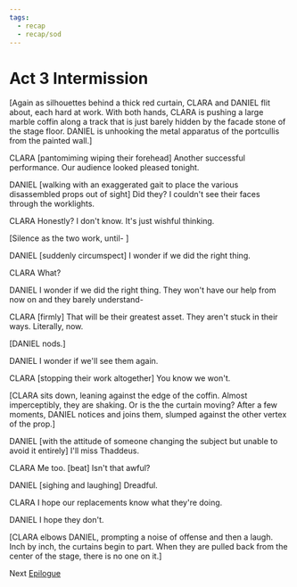 ```yaml
---
tags:
  - recap
  - recap/sod
---
```

# Act 3 Intermission

[Again as silhouettes behind a thick red curtain, CLARA and DANIEL flit about, each hard at work. With both hands, CLARA is pushing a large marble coffin along a track that is just barely hidden by the facade stone of the stage floor. DANIEL is unhooking the metal apparatus of the portcullis from the painted wall.]

CLARA
[pantomiming wiping their forehead] Another successful performance. Our audience looked pleased tonight.

DANIEL
[walking with an exaggerated gait to place the various disassembled props out of sight] Did they? I couldn't see their faces through the worklights.

CLARA
Honestly? I don't know. It's just wishful thinking.

[Silence as the two work, until- ]

DANIEL
[suddenly circumspect] I wonder if we did the right thing.

CLARA
What?

DANIEL
I wonder if we did the right thing. They won't have our help from now on and they barely understand-

CLARA
[firmly] That will be their greatest asset. They aren't stuck in their ways. Literally, now.

[DANIEL nods.]

DANIEL
I wonder if we'll see them again.

CLARA
[stopping their work altogether] You know we won't.

[CLARA sits down, leaning against the edge of the coffin. Almost imperceptibly, they are shaking. Or is the the curtain moving? After a few moments, DANIEL notices and joins them, slumped against the other vertex of the prop.]

DANIEL
[with the attitude of someone changing the subject but unable to avoid it entirely] I'll miss Thaddeus.

CLARA
Me too. [beat] Isn't that awful?

DANIEL
[sighing and laughing] Dreadful.

CLARA
I hope our replacements know what they're doing.

DANIEL
I hope they don't.

[CLARA elbows DANIEL, prompting a noise of offense and then a laugh. Inch by inch, the curtains begin to part. When they are pulled back from the center of the stage, there is no one on it.]

Next
[Epilogue](Act%203,%20Scene%2007%20Epilogue.md)